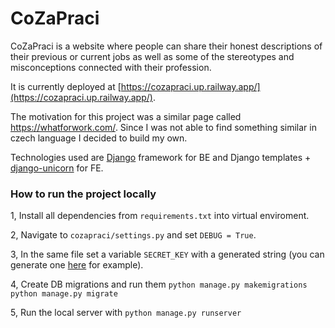 # CoZaPraci

CoZaPraci is a website where people can share their honest descriptions of their previous or current jobs as well as some of the stereotypes and misconceptions 
connected with their profession.

It is currently deployed at [https://cozapraci.up.railway.app/](https://cozapraci.up.railway.app/).

The motivation for this project was a similar page called https://whatforwork.com/. Since I was not able to find something similar in czech language I decided 
to build my own. 

Technologies used are [Django](https://www.djangoproject.com/) framework for BE and Django templates + [django-unicorn](https://www.django-unicorn.com/) for FE. 

###  How to run the project locally 

1, Install all dependencies from `requirements.txt` into virtual enviroment.

2, Navigate to `cozapraci/settings.py` and set `DEBUG = True`.

3, In the same file set a variable `SECRET_KEY` with a generated string (you can generate one [here](https://django-secret-key-generator.netlify.app/) for example).

4, Create DB migrations and run them `python manage.py makemigrations` `python manage.py migrate`

5, Run the local server with `python manage.py runserver`
